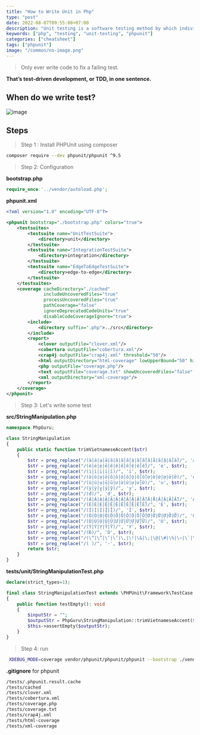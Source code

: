 ```yaml
---
title: "How to Write Unit in Php"
type: "post"
date: 2022-08-07T09:55:08+07:00
description: "Unit testing is a software testing method by which individual units of source code"
keywords: ["php", "testing", "unit-testing", "phpunit"]
categories: ["cheatsheet"]
tags: ["phpunit"]
image: "/common/no-image.png"
---
```


> Only ever write code to fix a failing test.

**That’s test-driven development, or TDD, in one sentence.**

## When do we write test?

![image](https://user-images.githubusercontent.com/31009750/184848843-67c8dfa8-65e0-41c4-9e07-3e5386e23deb.png)

## Steps

> Step 1 : Install PHPUnit using composer

```bash
composer require --dev phpunit/phpunit ^9.5
```

> Step 2: Configuration

**bootstrap.php**

```php
require_once '../vendor/autoload.php';
```

**phpunit.xml**

```xml
<?xml version="1.0" encoding="UTF-8"?>

<phpunit bootstrap="./bootstrap.php" colors="true">
    <testsuites>
        <testsuite name="UnitTestSuite">
            <directory>unit</directory>
        </testsuite>
        <testsuite name="IntegrationTestSuite">
            <directory>integration</directory>
        </testsuite>
        <testsuite name="EdgeToEdgeTestSuite">
            <directory>edge-to-edge</directory>
        </testsuite>
    </testsuites>
    <coverage cacheDirectory="./cached"
              includeUncoveredFiles="true"
              processUncoveredFiles="true"
              pathCoverage="false"
              ignoreDeprecatedCodeUnits="true"
              disableCodeCoverageIgnore="true">
        <include>
            <directory suffix=".php">../src</directory>
        </include>
        <report>
            <clover outputFile="clover.xml"/>
            <cobertura outputFile="cobertura.xml"/>
            <crap4j outputFile="crap4j.xml" threshold="50"/>
            <html outputDirectory="html-coverage" lowUpperBound="50" highLowerBound="90"/>
            <php outputFile="coverage.php"/>
            <text outputFile="coverage.txt" showUncoveredFiles="false" showOnlySummary="true"/>
            <xml outputDirectory="xml-coverage"/>
        </report>
    </coverage>
</phpunit>
```

> Step 3: Let's write some test

**src/StringManipulation.php**

```php
namespace PhpGuru;

class StringManipulation
{
	public static function trimVietnameseAccent($str)
	{
		$str = preg_replace("/(à|á|ạ|ả|ã|â|ầ|ấ|ậ|ẩ|ẫ|ă|ằ|ắ|ặ|ẳ|ẵ)/", 'a', $str);
		$str = preg_replace("/(è|é|ẹ|ẻ|ẽ|ê|ề|ế|ệ|ể|ễ)/", 'e', $str);
		$str = preg_replace("/(ì|í|ị|ỉ|ĩ)/", 'i', $str);
		$str = preg_replace("/(ò|ó|ọ|ỏ|õ|ô|ồ|ố|ộ|ổ|ỗ|ơ|ờ|ớ|ợ|ở|ỡ)/", 'o', $str);
		$str = preg_replace("/(ù|ú|ụ|ủ|ũ|ư|ừ|ứ|ự|ử|ữ)/", 'u', $str);
		$str = preg_replace("/(ỳ|ý|ỵ|ỷ|ỹ)/", 'y', $str);
		$str = preg_replace("/(đ)/", 'd', $str);
		$str = preg_replace("/(À|Á|Ạ|Ả|Ã|Â|Ầ|Ấ|Ậ|Ẩ|Ẫ|Ă|Ằ|Ắ|Ặ|Ẳ|Ẵ)/", 'A', $str);
		$str = preg_replace("/(È|É|Ẹ|Ẻ|Ẽ|Ê|Ề|Ế|Ệ|Ể|Ễ)/", 'E', $str);
		$str = preg_replace("/(Ì|Í|Ị|Ỉ|Ĩ)/", 'I', $str);
		$str = preg_replace("/(Ò|Ó|Ọ|Ỏ|Õ|Ô|Ồ|Ố|Ộ|Ổ|Ỗ|Ơ|Ờ|Ớ|Ợ|Ở|Ỡ)/", 'O', $str);
		$str = preg_replace("/(Ù|Ú|Ụ|Ủ|Ũ|Ư|Ừ|Ứ|Ự|Ử|Ữ)/", 'U', $str);
		$str = preg_replace("/(Ỳ|Ý|Ỵ|Ỷ|Ỹ)/", 'Y', $str);
		$str = preg_replace("/(Đ)/", 'D', $str);
		$str = preg_replace("/(\“|\”|\‘|\’|\,|\!|\&|\;|\@|\#|\%|\~|\`|\=|\_|\'|\]|\[|\}|\{|\)|\(|\+|\^)/", '-', $str);
		$str = preg_replace("/( )/", '-', $str);
		return $str;
	}
}
```

**tests/unit/StringManipulationTest.php**

```php
declare(strict_types=1);

final class StringManipulationTest extends \PHPUnit\Framework\TestCase
{
	public function testEmpty(): void
	{
		$inputStr = "";
		$outputStr = PhpGuru\StringManipulation::trimVietnameseAccent($inputStr);
		$this->assertEmpty($outputStr);
	}
}
```

> Step 4: run

```bash
 XDEBUG_MODE=coverage vendor/phpunit/phpunit/phpunit --bootstrap ./vendor/autoload.php --configuration ./tests/phpunit.xml
```

**.gitignore** for phpunit

```bash
/tests/.phpunit.result.cache
/tests/cached
/tests/clover.xml
/tests/cobertura.xml
/tests/coverage.php
/tests/coverage.txt
/tests/crap4j.xml
/tests/html-coverage
/tests/xml-coverage
```
